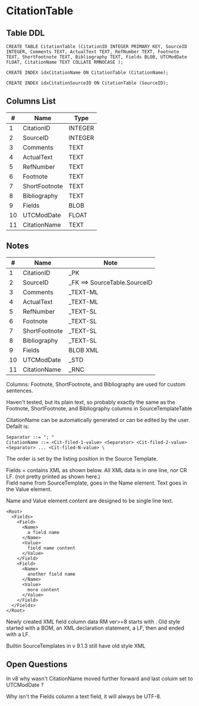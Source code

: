 # CitationTable

## Table DDL

```
CREATE TABLE CitationTable (CitationID INTEGER PRIMARY KEY, SourceID INTEGER, Comments TEXT, ActualText TEXT, RefNumber TEXT, Footnote TEXT, ShortFootnote TEXT, Bibliography TEXT, Fields BLOB, UTCModDate FLOAT, CitationName TEXT COLLATE RMNOCASE );

CREATE INDEX idxCitationName ON CitationTable (CitationName);

CREATE INDEX idxCitationSourceID ON CitationTable (SourceID);
```

## Columns List

| #  | Name          | Type      |
|----|---------------|-----------|
| 1  | CitationID    | INTEGER   |
| 2  | SourceID      | INTEGER   |
| 3  | Comments      | TEXT      |
| 4  | ActualText    | TEXT      |
| 5  | RefNumber     | TEXT      |
| 6  | Footnote      | TEXT      |
| 7  | ShortFootnote | TEXT      |
| 8  | Bibliography  | TEXT      |
| 9  | Fields        | BLOB      |
| 10 | UTCModDate    | FLOAT     |
| 11 | CitationName  | TEXT      |

## Notes

| #  | Name          | Note      |
|----|---------------|-----------|
| 1  | CitationID    | _PK
| 2  | SourceID      | _FK ==> SourceTable.SourceID
| 3  | Comments      | _TEXT-ML
| 4  | ActualText    | _TEXT-ML
| 5  | RefNumber     | _TEXT-SL
| 6  | Footnote      | _TEXT-SL
| 7  | ShortFootnote | _TEXT-SL
| 8  | Bibliography  | _TEXT-SL
| 9  | Fields        | BLOB XML
| 10 | UTCModDate    | _STD
| 11 | CitationName  | _RNC


Columns: Footnote, ShortFootnote, and Bibliography are used for custom sentences.

Haven't tested, but its plain text, so probably exactly the same as the Footnote, ShortFootnote, and Bibliography columns in SourceTemplateTable

CitationName can be automatically generated or can be edited by the user.
Defailt is:
```
Separator ::= "; "
CitationName ::= <Cit-filed-1-value> <Separator> <Cit-filed-2-value> <Separator> ... <Cit-filed-N-value> \
```
The order is set by the listing position in the Source Template.

Fields = contains XML as shown below. All XML data is in one line, nor CR LF. (not pretty printed as shown here.)\
Field name from SourceTemplate, goes in the Name element.
Text goes in the Value element. 

Name and Value element content are designed to be single line text.

```
<Root>
  <Fields>
    <Field>
      <Name>
        a field name
      </Name>
      <Value>
        field name content
      </Value>
    </Field>
    <Field>
      <Name>
        another field name
      </Name>
      <Value>
        more content
      </Value>
    </Field>
  </Fields>
</Root>
```
Newly created XML field column data RM ver>=8 starts with <Root>.
Old style started with a BOM, an XML declaration statement, a LF, then <Root> and ended with a LF.

Builtin SourceTemplates in v 9.1.3 still have old style XML

 ## Open Questions

 In v8 why wasn't CitationName moved further forward and last coluim set to UTCModDate ?

 Why isn't the Fields column a text field, it will always be UTF-8. 
 